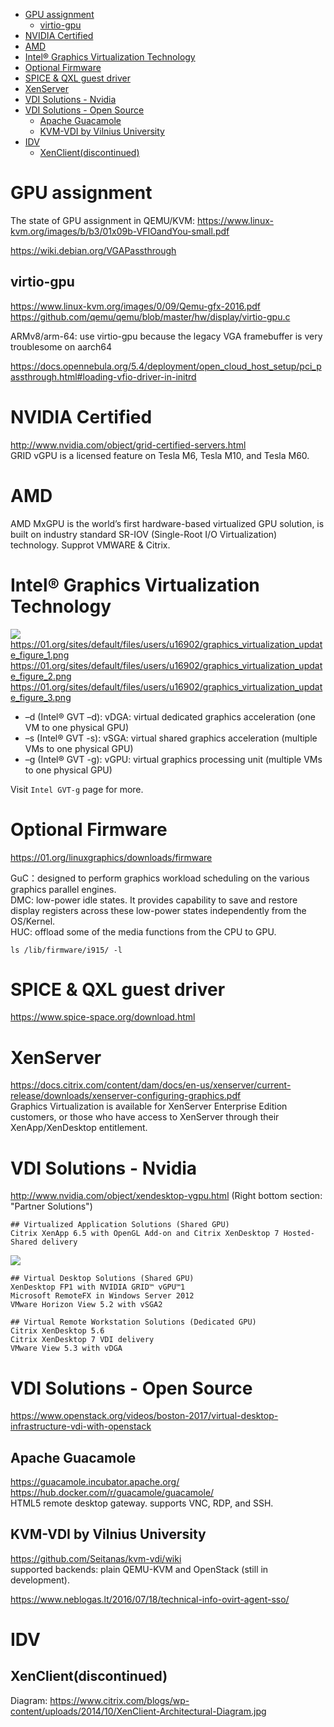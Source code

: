 <!-- TOC -->

- [GPU assignment](#gpu-assignment)
    - [virtio-gpu](#virtio-gpu)
- [NVIDIA Certified](#nvidia-certified)
- [AMD](#amd)
- [Intel® Graphics Virtualization Technology](#intel®-graphics-virtualization-technology)
- [Optional Firmware](#optional-firmware)
- [SPICE & QXL guest driver](#spice--qxl-guest-driver)
- [XenServer](#xenserver)
- [VDI Solutions - Nvidia](#vdi-solutions---nvidia)
- [VDI Solutions - Open Source](#vdi-solutions---open-source)
    - [Apache Guacamole](#apache-guacamole)
    - [KVM-VDI by Vilnius University](#kvm-vdi-by-vilnius-university)
- [IDV](#idv)
    - [XenClient(discontinued)](#xenclientdiscontinued)

<!-- /TOC -->

# GPU assignment
The state of GPU assignment in QEMU/KVM: https://www.linux-kvm.org/images/b/b3/01x09b-VFIOandYou-small.pdf

https://wiki.debian.org/VGAPassthrough

## virtio-gpu
https://www.linux-kvm.org/images/0/09/Qemu-gfx-2016.pdf  
https://github.com/qemu/qemu/blob/master/hw/display/virtio-gpu.c

ARMv8/arm-64: use virtio-gpu because the legacy VGA framebuffer is very troublesome on aarch64

https://docs.opennebula.org/5.4/deployment/open_cloud_host_setup/pci_passthrough.html#loading-vfio-driver-in-initrd

# NVIDIA Certified
http://www.nvidia.com/object/grid-certified-servers.html  
GRID vGPU is a licensed feature on Tesla M6, Tesla M10, and Tesla M60.

# AMD
AMD MxGPU is the world’s first hardware-based virtualized GPU solution, is built on industry standard SR-IOV (Single-Root I/O Virtualization) technology. Supprot VMWARE & Citrix.

# Intel® Graphics Virtualization Technology 
![](https://01.org/sites/default/files/users/u25480/gpu-virtualization-approaches.png)  
https://01.org/sites/default/files/users/u16902/graphics_virtualization_update_figure_1.png  
https://01.org/sites/default/files/users/u16902/graphics_virtualization_update_figure_2.png  
https://01.org/sites/default/files/users/u16902/graphics_virtualization_update_figure_3.png  

* –d (Intel® GVT –d): vDGA: virtual dedicated graphics acceleration (one VM to one physical GPU)
* –s (Intel® GVT -s): vSGA: virtual shared graphics acceleration (multiple VMs to one physical GPU)
* –g (Intel® GVT -g): vGPU: virtual graphics processing unit (multiple VMs to one physical GPU)

Visit `Intel GVT-g` page for more.

# Optional Firmware
https://01.org/linuxgraphics/downloads/firmware

GuC：designed to perform graphics workload scheduling on the various graphics parallel engines.  
DMC: low-power idle states. It provides capability to save and restore display registers across these low-power states independently from the OS/Kernel.  
HUC: offload some of the media functions from the CPU to GPU.  

    ls /lib/firmware/i915/ -l

# SPICE & QXL guest driver
https://www.spice-space.org/download.html

# XenServer
https://docs.citrix.com/content/dam/docs/en-us/xenserver/current-release/downloads/xenserver-configuring-graphics.pdf  
Graphics Virtualization is available for XenServer Enterprise Edition customers, or those who have access to
XenServer through their XenApp/XenDesktop entitlement. 

# VDI Solutions - Nvidia
http://www.nvidia.com/object/xendesktop-vgpu.html
(Right bottom section: "Partner Solutions")

    ## Virtualized Application Solutions (Shared GPU)
    Citrix XenApp 6.5 with OpenGL Add-on and Citrix XenDesktop 7 Hosted-Shared delivery

![](http://www.nvidia.com/content/cloud-computing/images/gridtechnology-softwarediagram-xenapp.png)

    ## Virtual Desktop Solutions (Shared GPU)
    XenDesktop FP1 with NVIDIA GRID™ vGPU™1
    Microsoft RemoteFX in Windows Server 2012
    VMware Horizon View 5.2 with vSGA2

    ## Virtual Remote Workstation Solutions (Dedicated GPU)
    Citrix XenDesktop 5.6
    Citrix XenDesktop 7 VDI delivery
    VMware View 5.3 with vDGA

# VDI Solutions - Open Source
https://www.openstack.org/videos/boston-2017/virtual-desktop-infrastructure-vdi-with-openstack

## Apache Guacamole
https://guacamole.incubator.apache.org/  
https://hub.docker.com/r/guacamole/guacamole/  
HTML5 remote desktop gateway. supports VNC, RDP, and SSH.

## KVM-VDI by Vilnius University
https://github.com/Seitanas/kvm-vdi/wiki  
supported backends: plain QEMU-KVM and OpenStack (still in development).

https://www.neblogas.lt/2016/07/18/technical-info-ovirt-agent-sso/

# IDV
## XenClient(discontinued)
Diagram: https://www.citrix.com/blogs/wp-content/uploads/2014/10/XenClient-Architectural-Diagram.jpg